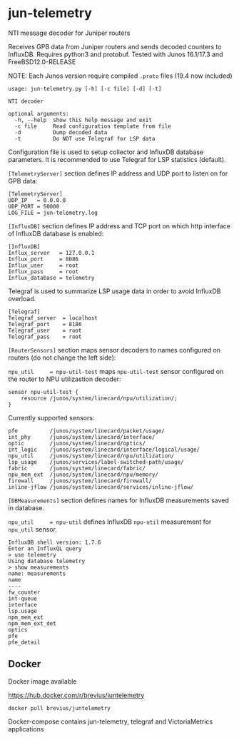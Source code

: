 # jun-telemetry
NTI message decoder for Juniper routers

Receives GPB data from Juniper routers and sends decoded counters to InfluxDB. Requires python3 and protobuf. Tested with Junos 16.1/17.3 and FreeBSD12.0-RELEASE

NOTE: Each Junos version require compiled `.proto` files (19.4 now included)

<pre><code>usage: jun-telemetry.py [-h] [-c file] [-d] [-t]

NTI decoder

optional arguments:
  -h, --help  show this help message and exit
  -c file     Read configuration template from file
  -d          Dump decoded data
  -t          Do NOT use Telegraf for LSP data</code></pre>

Configuration file is used to setup collector and InfluxDB database parameters. It is recommended to use Telegraf for LSP statistics (default).

`[TelemetryServer]` section defines IP address and UDP port to listen on for GPB data:

<pre><code>[TelemetryServer]
UDP_IP   = 0.0.0.0
UDP_PORT = 50000
LOG_FILE = jun-telemetry.log</code></pre>

`[InfluxDB]` section defines IP address and TCP port on which http interface of InfluxDB database is enabled:

<pre><code>[InfluxDB]
Influx_server   = 127.0.0.1
Influx_port     = 8086
Influx_user     = root
Influx_pass     = root
Influx_database = telemetry</code></pre>

Telegraf is used to summarize LSP usage data in order to avoid InfluxDB overload.

<pre><code>[Telegraf]
Telegraf_server  = localhost
Telegraf_port    = 8186
Telegraf_user    = root
Telegraf_pass    = root</code></pre>


`[RouterSensors]` section maps sensor decoders to names configured on routers (do not change the left side):

`npu_util     = npu-util-test` maps `npu-util-test` sensor configured on the router to NPU utilizastion decoder:

<pre><code>sensor npu-util-test {
    resource /junos/system/linecard/npu/utilization/;
}</code></pre>

Currently supported sensors:

<pre><code>pfe          /junos/system/linecard/packet/usage/
int_phy      /junos/system/linecard/interface/
optic        /junos/system/linecard/optics/
int_logic    /junos/system/linecard/interface/logical/usage/
npu_util     /junos/system/linecard/npu/utilization/
lsp_usage    /junos/services/label-switched-path/usage/
fabric       /junos/system/linecard/fabric/
npu_mem_ext  /junos/system/linecard/npu/memory/
firewall     /junos/system/linecard/firewall/
inline-jflow /junos/system/linecard/services/inline-jflow/</code></pre>

`[DBMeasurements]` section defines names for InfluxDB measurements saved in database.

`npu_util     = npu-util` defines InfluxDB `npu-util` measurement for `npu_util` sensor.

<pre><code>InfluxDB shell version: 1.7.6
Enter an InfluxQL query
> use telemetry
Using database telemetry
> show measurements
name: measurements
name
----
fw_counter
int-queue
interface
lsp.usage
npm_mem_ext
npm_mem_ext_det
optics
pfe
pfe_detail</code></pre>

## Docker
Docker image available 

https://hub.docker.com/r/brevius/juntelemetry

<code>docker pull brevius/juntelemetry</code>
  
Docker-compose contains jun-telemetry, telegraf and VictoriaMetrics applications 
